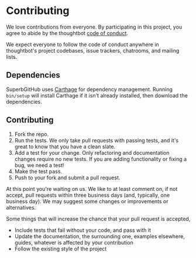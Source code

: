 # Contributing

We love contributions from everyone.
By participating in this project,
you agree to abide by the thoughtbot [code of conduct][].

We expect everyone to follow the code of conduct
anywhere in thoughtbot's project codebases,
issue trackers, chatrooms, and mailing lists.

[code of conduct]: https://thoughtbot.com/open-source-code-of-conduct

## Dependencies

SuperbGitHub uses [Carthage][] for dependency management. Running `bin/setup`
will install Carthage if it isn't already installed, then download the
dependencies.

[Carthage]: https://github.com/Carthage/Carthage

## Contributing

1. Fork the repo.
2. Run the tests. We only take pull requests with passing tests, and it's
   great to know that you have a clean slate.
3. Add a test for your change. Only refactoring and documentation changes
   require no new tests. If you are adding functionality or fixing a bug, we
   need a test!
4. Make the test pass.
5. Push to your fork and submit a pull request.

At this point you're waiting on us. We like to at least comment on, if not
accept, pull requests within three business days (and, typically, one business
day). We may suggest some changes or improvements or alternatives.

Some things that will increase the chance that your pull request is accepted,

* Include tests that fail without your code, and pass with it
* Update the documentation, the surrounding one, examples elsewhere, guides,
  whatever is affected by your contribution
* Follow the existing style of the project
